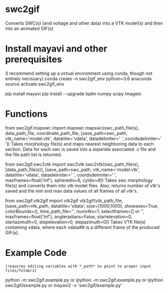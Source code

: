 # swc2gif
Converts SWC(s) (and voltage and other data) into a VTK model(s) and then into an animated GIF(s)


# Install mayavi and other prerequisites
   (I recommend setting up a virtual environment using conda, though not entirely necissary)
conda create -n swc2gif_env python=3.6 anaconda
source activate swc2gif_env

pip install mayavi
pip install --upgrade tqdm numpy scipy imageio


# Functions
from swc2gif.mapswc import mapswc
mapswc(swc_path_file(s), data_path_file, coordinate_path_file,
    [save_path=swc_path, vtk_name='model.vtk', datatitle='vdata',
    datadelimiter=' ', coordsdelimiter='	'])
Takes morphology file(s) and maps nearest neighboring data to each
    section. Data for each swc is saved into a separate associated
    .v file and the file path list is returned.

from swc2gif.swc2vtk import swc2vtk
swc2vtk(swc_path_file(s), [data_path_file(s)],
    [save_path=swc_path, vtk_name='model.vtk', datatitle='vdata',
    datadelimiter=' ', coordsdelimiter='	', maxframes=float('Inf'),
    spherediv=6, cyldiv=8])
Takes swc morphology file(s) and converts them into vtk model files.
    Also, returns number of vtk's saved and the min and max data values
    of all frames of all vtk's.

from swc2gif.vtk2gif import vtk2gif
vtk2gif(vtk_path_file,
    [save_path=vtk_path, datatitle='vdata', size=(1000,1000),
    showaxes=True, colorBounds=(), time_path_file='', numvtks=1,
    selectframes=[] or '', maxframes=float('Inf'), angleradians=False,
    startelevation=0, startazimuth=0, stepelevation=0, stepazimuth=0])
Takes VTK file(s) containing vdata, where each vdata## is a different
    frame of the produced GIF(s).


# Example Code
    (requires editing variables with *_path* to point to proper input files/folders)
python -m swc2gif.example.py
    or
ipython -m swc2gif.example.py
    or
ipython swc2gif/example.py
    or
mayavi2 -x 'swc2gif/example.py'
